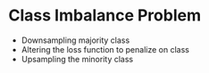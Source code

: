 # Class Imbalance Problem

- Downsampling majority class 
- Altering the loss function to penalize on class
- Upsampling the minority class
